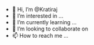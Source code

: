 - 👋 Hi, I’m @Kratiraj
- 👀 I’m interested in ...
- 🌱 I’m currently learning ...
- 💞️ I’m looking to collaborate on 
- 📫 How to reach me ...

<!---
Kratiraj/Kratiraj is a ✨ special ✨ repository because its `README.md` (this file) appears on your GitHub profile.
You can click the Preview link to take a look at your changes.
--->
